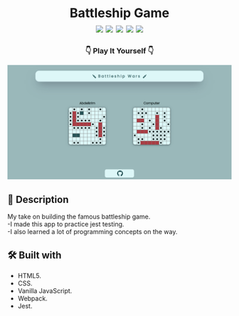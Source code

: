 <div  align=center>
	<h1>Battleship Game 
	<br>
		<img src="https://img.shields.io/static/v1?label=&message=HTML&color=E34F26&style=for-the-badge&logo=HTML5&logoColor=white&logoWidth=&labelColor=&link=">
		<img src="https://img.shields.io/static/v1?label=&message=CSS&color=1572B6&style=for-the-badge&logo=CSS3&logoColor=white&logoWidth=&labelColor=&link=">
		<img src="https://img.shields.io/static/v1?label=&message=Javascript&color=F7DF1E&style=for-the-badge&logo=Javascript&logoColor=black&logoWidth=&labelColor=&link=">
		<img src="https://img.shields.io/static/v1?label=&message=Webpack&color=8DD6F9&style=for-the-badge&logo=webpack&logoColor=black&logoWidth=&labelColor=&link=">
        <img src="https://img.shields.io/static/v1?label=&message=JEST&color=C21325&style=for-the-badge&logo=JEST&logoColor=&logoWidth=&labelColor=&link=">
		<br>
	</h1>
	<h3> 👇 Play It Yourself 👇 </h3>
</div>

[<img alt="screenShot of site" width="900px" src="./src/imgs/site-screenshot.png" />](https://chafai-abdelkrim.github.io/battleship/)

## 📝 Description
My take on building the famous battleship game.<br>
-I made this app to practice jest testing.<br>
-I also learned a lot of programming concepts on the way.

## 🛠️ Built with
 * HTML5.
 * CSS.
 * Vanilla JavaScript.
 * Webpack.
 * Jest.